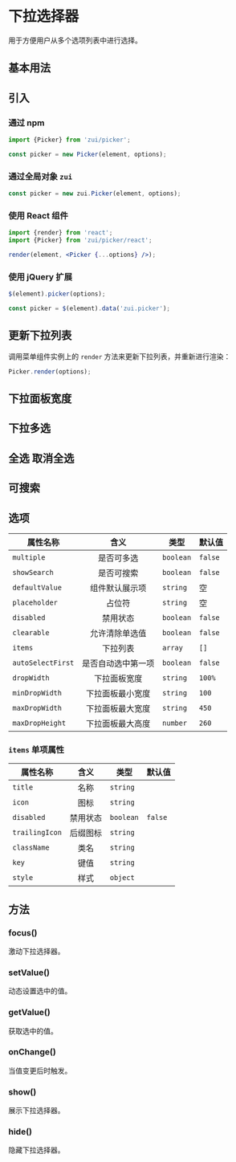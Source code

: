 # 下拉选择器

用于方便用户从多个选项列表中进行选择。

## 基本用法


## 引入

### 通过 npm

```js
import {Picker} from 'zui/picker';

const picker = new Picker(element, options);
```

### 通过全局对象 `zui`

```js
const picker = new zui.Picker(element, options);
```

### 使用 React 组件

```jsx
import {render} from 'react';
import {Picker} from 'zui/picker/react';

render(element, <Picker {...options} />);
```

### 使用 jQuery 扩展

```js
$(element).picker(options);

const picker = $(element).data('zui.picker');
```

## 更新下拉列表

调用菜单组件实例上的 `render` 方法来更新下拉列表，并重新进行渲染：

```js
Picker.render(options);
```

## 下拉面板宽度

## 下拉多选

## 全选 取消全选

## 可搜索

## 选项

| 属性名称           | 含义             | 类型 | 默认值  |
| ----------------- |:----------------:| ----- |----- |
| `multiple`        | 是否可多选         | `boolean` |  `false` | 
| `showSearch`      | 是否可搜索         | `boolean` |  `false` |  
| `defaultValue`    | 组件默认展示项     | `string` |  空 | 
| `placeholder`     | 占位符             | `string` |  空 | 
| `disabled`        | 禁用状态           | `boolean` |  `false` | 
| `clearable`       | 允许清除单选值		  | `boolean` |  `false` | 
| `items`           | 下拉列表		        | `array` |  `[]` | 
| `autoSelectFirst` | 是否自动选中第一项	| `boolean` |  `false` | 
| `dropWidth`       | 下拉面板宽度	      | `string` |  `100%` | 
| `minDropWidth`    | 下拉面板最小宽度	   | `string` |  `100`  |
| `maxDropWidth`    | 下拉面板最大宽度	   | `string` |  `450` |
| `maxDropHeight`   | 下拉面板最大高度		 | `number` |  `260` | 

### `items` 单项属性

| 属性名称           | 含义                | 类型     | 默认值  |
| ----------------- |:-------------------:| -------- |----- |
| `title`           | 名称                 | `string` |   | 
| `icon`            | 图标                 | `string` |   | 
| `disabled`        | 禁用状态             | `boolean` | `false` | 
| `trailingIcon`    | 后缀图标             | `string`   |   | 
| `className`       | 类名                 | `string`   |   | 
| `key`             | 键值                 | `string`   |   | 
| `style`           | 样式                 | `object`   |   | 


## 方法

### focus()

激动下拉选择器。

### setValue()

动态设置选中的值。

### getValue() 

获取选中的值。

### onChange()

当值变更后时触发。

### show() 

展示下拉选择器。

### hide() 

隐藏下拉选择器。
